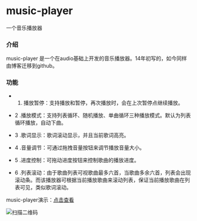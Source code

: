 # music-player
一个音乐播放器

### 介绍

music-player 是一个在audio基础上开发的音乐播放器。14年初写的，如今同样由博客迁移到github。

### 功能

- 1. 播放暂停：支持播放和暂停，再次播放时，会在上次暂停点继续播放。

- 2 .播放模式：支持列表循环、随机播放、单曲循环三种播放模式。默认为列表循环播放，自动下曲。

- 3 .歌词显示：歌词滚动显示，并且当前歌词高亮。

- 4 .音量调节：可通过拖拽音量按钮来调节播放音量大小。

- 5 .进度控制：可拖动进度按钮来控制歌曲的播放进度。

- 6 .列表滚动：由于歌曲列表可视歌曲最多六首，当歌曲多余六首，列表会出现滚动条。而该播放器可根据当前播放歌曲来滚动列表，保证当前播放歌曲在列表可见，类似歌词滚动。


music-player演示：[点击查看](http://joy-yi0905.github.io/music-player/)

![扫描二维码](http://joy-yi0905.github.io/music-player/images/qr.png) 
